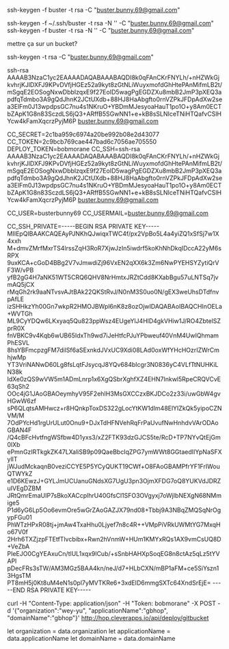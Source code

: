 ssh-keygen -f buster -t rsa -C "buster.bunny.69@gmail.com"



ssh-keygen -f ~/.ssh/buster -t rsa -N '' -C "buster.bunny.69@gmail.com"
ssh-keygen -f buster -t rsa -N '' -C "buster.bunny.69@gmail.com"

mettre ça sur un bucket?

ssh-keygen -t rsa -C "buster.bunny.69@gmail.com"

ssh-rsa AAAAB3NzaC1yc2EAAAADAQABAAABAQDI8k0qFAnCKrFNYLh/+nHZWkGjkvhrjKJlDXFJ9KPvDVfjHGEz52a9kyt8zGtNLiWuyxmofdGhHtePAnMifmLB2t/mSgqE2EOSogNxwDbbIzqxE9f27EoID5wagPgEGDZXu8mbB2JmP3pXEQ3apdfqTdmbo3A9gQdJhnK2JCtUXdb+88HJ8HaAbgfto0rnVZPkJFDpAdXw2sea3ElFm0J13wpdpsGC7nu4s1NKruO+YBDmMJesyoaHauT1po1O+y8Am0ECTbZApK1G8n83SczdLS6jQ3+ARffB5SGwNN1+e+kB8sSLNIceTNiHTQafvCSlHYcw4kFamXqcrzPyjM6P buster.bunny.69@gmail.com

CC_SECRET=2c1ba959c6974a20be992b08e2d43077
CC_TOKEN=2c9bcb769cae447bad6c7056ae705550
DEPLOY_TOKEN=bobmorane
CC_SSH=ssh-rsa AAAAB3NzaC1yc2EAAAADAQABAAABAQDI8k0qFAnCKrFNYLh/+nHZWkGjkvhrjKJlDXFJ9KPvDVfjHGEz52a9kyt8zGtNLiWuyxmofdGhHtePAnMifmLB2t/mSgqE2EOSogNxwDbbIzqxE9f27EoID5wagPgEGDZXu8mbB2JmP3pXEQ3apdfqTdmbo3A9gQdJhnK2JCtUXdb+88HJ8HaAbgfto0rnVZPkJFDpAdXw2sea3ElFm0J13wpdpsGC7nu4s1NKruO+YBDmMJesyoaHauT1po1O+y8Am0ECTbZApK1G8n83SczdLS6jQ3+ARffB5SGwNN1+e+kB8sSLNIceTNiHTQafvCSlHYcw4kFamXqcrzPyjM6P buster.bunny.69@gmail.com

CC_USER=busterbunny69
CC_USERMAIL=buster.bunny.69@gmail.com

CC_SSH_PRIVATE=-----BEGIN RSA PRIVATE KEY-----
MIIEpQIBAAKCAQEAyPJNKhQJwiqxTWC4f/px2VpBo5L4a4yiZQ1xSfSj7w1X4xxh
M+dmvZMrfMxrTS4lrssZqH3RoR7XjwJzIn5iwdrf5koKhNhDkqIDccA22yM6sRPX
9uxKCA+cGoD4BBg2V7vJmwdiZj96VxEN2qXX6k3Zm6NwPYEHSYZytiQrVF3W/vPB
yfB2gG4H7aNK51WT5CRQ6QHV8NrHmtxJRZtCdd8KXabBgu57uLNTSq7jvmAQ5jCX
rMqGh2rk9aaNTvsvAJtBAk22QKStRvJ/N0nM3S0uo0N/gEX3weUhsDTdfnvpAfLE
izSHHkzYh00Gn7wkpR2HMOJBWpl6nK8z8ozOjwIDAQABAoIBAQCHInOELa+WVTGh
ML9CyYDQw6LKxyaq5Qu823ppWsz4EUgeYlJ4HlD4gkVHiw1J/RO4ZbtelSZprR0X
fnVBKC9v4Kqb6wUB65IdxTh9wd7iJeHtfcPJuYPbweuf40VnM4UwIQhmamPhESVL
8hsYBFmcpzgFM7dilSf6aSExnkdJVxUC9Xdi08LAd0oxWfYHcHOzrIZWrCmhjwMp
YT3VriNANwD60Lg8fsLqtFJsycqJ8YQv684bIcgr3N0836yC4VLfTtNUHKiLN38k
IdXe0zQS9wVW5m1ADmLnrp1x6XgQSbrXghfXZ4EHN7Inkwl5RpeCRQVCvE63qSh2
OOc4jG1JAoGBAOeymhyV95F2ehIH3MsGXCCzxBKJDCo2z33i/uwGbW4gvHGwW6zf
sP6QLqtsAMHwcz+r8HQnkpToxDS322gLocYtKW1dlm48ElYIZkQk5yipoCZNVM/M
7OdPYcHd1rgUrULut0Onu9+DJxTdHFNVehRqFrPaUvufNwHnhdvVArODAoGBAN4F
/Q4cBFcHvtfngWSfbw4D1yxs3/xZ2FTK93dzGJCS5te/RcD+TP7NYvQtEjGm0lXb
ePmnGzIRTkgkZK47LXaliSB9p09QaeBbcIqZPG7ymWWt8GGtaedIIYpNaSFXylIT
jWJudMckaqnB0veziCCYE5P5YCyQUKT19CWf+O8FAoGBAMPfrYF1FrIWouQTWYkZ
e1D6KEwzJ+GYLJmUCUanuGNdsXG7UgU3pn3OjmXFDG7oQ8YUKVdJDRZuIVEgDZBM
JRtQmrEmaUIP7sBkoXACcplhrU40GfsCl1SFO3OVgyxj7oWjIbNEXgN68NMmige5
P1d6yG6Lp5Oo6evmOre5wGrZAoGAZJX79nd08+Tbbj9A3NBqZMQSqNrOgypFGu01
PhWTzHPxR08tj+jmAw4TxaHhu0Ljyef7n8c4R++VMpPiVRkUWMtYG7MxqHo67V0f
2Hrh6TXZjzpFTEtfTlvcbibx+Rwn2hVnmW+HUm1KMYxRQs1AX9vmCsUQ8D+VeZbA
PIeEJO0CgYEAxuCn/tlUL1xqx9lCub/+sSnbHAHXpSoqEG8n8ctAz5qLz5tYVAPl
pDecFRs3sTW/AM3MGz5BAA4kn/neJ/d7+HLbCXN/mBP1aFM+ce5SiYszn13HgsTM
PT8mH5j0Kt8uM4eN1s0pl7yMVTKRe6+3xdEID6mmgSXTc64XndSrEjE=
-----END RSA PRIVATE KEY-----



curl -H "Content-Type: application/json" -H "Token: bobmorane" -X POST -d '{"organization":"wey-yu", "applicationName":"gbhop", "domainName":"gbhop"}' http://hop.cleverapps.io/api/deploy/gitbucket



  let organization = data.organization
  let applicationName = data.applicationName
  let domainName = data.domainName